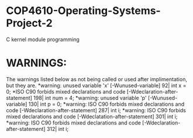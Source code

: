 # COP4610-Operating-Systems-Project-2
C kernel module programming

# WARNINGS:
The warnings listed below as not being called or used after implimentation, but they are. 
*warning: unused variable 'x' [-Wunused-variable]   92|   int x = 0; 
*ISO C90 forbids mixed declarations and code [-Wdeclaration-after-statement]    198|    int num = 4;
*warning: unused variable 'p' [-Wunused-variable]   130|    int p = 0;
*warning: ISO C90 forbids mixed declarations and code [-Wdeclaration-after-statement]   287|    int i;
*warning: ISO C90 forbids mixed declarations and code [-Wdeclatation-after-statement]   301|    int i;
*warning: ISO C90 forbids mixed declarations and code [-Wdeclaration-after-statement]   312|    int i;
